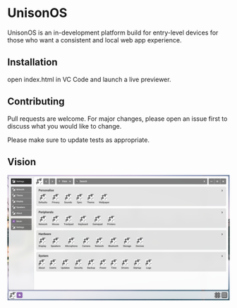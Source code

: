 # UnisonOS
UnisonOS is an in-development platform build for entry-level devices for those who want a consistent and local web app experience.

## Installation
open index.html in VC Code and launch a live previewer.

## Contributing
Pull requests are welcome. For major changes, please open an issue first to discuss what you would like to change.

Please make sure to update tests as appropriate.

## Vision
![Screenshot on Desktop](/screenshots/Screenshot.png?raw=true "Settings App on Desktop")
